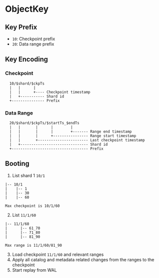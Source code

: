 # ObjectKey

## Key Prefix

- `10`: Checkpoint prefix
- `20`: Data range prefix

## Key Encoding

### Checkpoint
```
  10/$shard/$ckpTs
  |   |      |
  |   |      +---- Checkpoint timestamp
  |   +----------- Shard id
  +--------------- Prefix
```
### Data Range
```
  20/$shard/$ckpTs/$startTs_$endTs
  |   |       |      |        |
  |   |       |      |        +------- Range end timestamp
  |   |       |      +---------------- Range start timestamp
  |   |       +----------------------- Last checkpoint timestamp
  |   +------------------------------- Shard id
  +----------------------------------- Prefix
```
## Booting

1. List shard 1 `10/1`
```
|-- 10/1
|    |-- 1
|    |-- 30
|    |-- 60

Max checkpoint is 10/1/60
```
2. List `11/1/60`
```
|-- 11/1/60
|      |-- 61_70
|      |-- 71_80
|      |-- 81_90

Max range is 11/1/60/81_90
```
3. Load checkpoint `11/1/60` and relevant ranges
4. Apply all catalog and metadata related changes from the ranges to the checkpoint
5. Start replay from WAL
